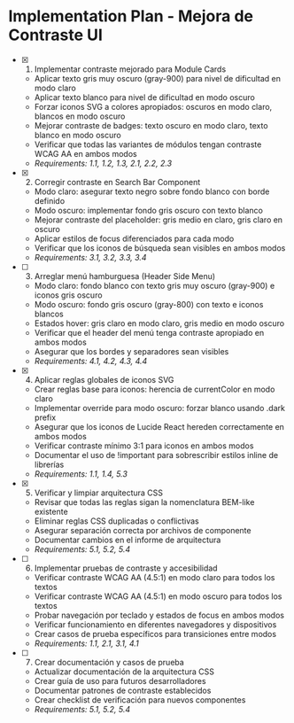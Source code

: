 # Implementation Plan - Mejora de Contraste UI

- [x] 1. Implementar contraste mejorado para Module Cards
  - Aplicar texto gris muy oscuro (gray-900) para nivel de dificultad en modo claro
  - Aplicar texto blanco para nivel de dificultad en modo oscuro
  - Forzar iconos SVG a colores apropiados: oscuros en modo claro, blancos en modo oscuro
  - Mejorar contraste de badges: texto oscuro en modo claro, texto blanco en modo oscuro
  - Verificar que todas las variantes de módulos tengan contraste WCAG AA en ambos modos
  - _Requirements: 1.1, 1.2, 1.3, 2.1, 2.2, 2.3_

- [x] 2. Corregir contraste en Search Bar Component
  - Modo claro: asegurar texto negro sobre fondo blanco con borde definido
  - Modo oscuro: implementar fondo gris oscuro con texto blanco
  - Mejorar contraste del placeholder: gris medio en claro, gris claro en oscuro
  - Aplicar estilos de focus diferenciados para cada modo
  - Verificar que los iconos de búsqueda sean visibles en ambos modos
  - _Requirements: 3.1, 3.2, 3.3, 3.4_

- [ ] 3. Arreglar menú hamburguesa (Header Side Menu)
  - Modo claro: fondo blanco con texto gris muy oscuro (gray-900) e iconos gris oscuro
  - Modo oscuro: fondo gris oscuro (gray-800) con texto e iconos blancos
  - Estados hover: gris claro en modo claro, gris medio en modo oscuro
  - Verificar que el header del menú tenga contraste apropiado en ambos modos
  - Asegurar que los bordes y separadores sean visibles
  - _Requirements: 4.1, 4.2, 4.3, 4.4_

- [x] 4. Aplicar reglas globales de iconos SVG
  - Crear reglas base para iconos: herencia de currentColor en modo claro
  - Implementar override para modo oscuro: forzar blanco usando .dark prefix
  - Asegurar que los iconos de Lucide React hereden correctamente en ambos modos
  - Verificar contraste mínimo 3:1 para iconos en ambos modos
  - Documentar el uso de !important para sobrescribir estilos inline de librerías
  - _Requirements: 1.1, 1.4, 5.3_

- [x] 5. Verificar y limpiar arquitectura CSS
  - Revisar que todas las reglas sigan la nomenclatura BEM-like existente
  - Eliminar reglas CSS duplicadas o conflictivas
  - Asegurar separación correcta por archivos de componente
  - Documentar cambios en el informe de arquitectura
  - _Requirements: 5.1, 5.2, 5.4_

- [ ] 6. Implementar pruebas de contraste y accesibilidad
  - Verificar contraste WCAG AA (4.5:1) en modo claro para todos los textos
  - Verificar contraste WCAG AA (4.5:1) en modo oscuro para todos los textos
  - Probar navegación por teclado y estados de focus en ambos modos
  - Verificar funcionamiento en diferentes navegadores y dispositivos
  - Crear casos de prueba específicos para transiciones entre modos
  - _Requirements: 1.1, 2.1, 3.1, 4.1_

- [ ] 7. Crear documentación y casos de prueba
  - Actualizar documentación de la arquitectura CSS
  - Crear guía de uso para futuros desarrolladores
  - Documentar patrones de contraste establecidos
  - Crear checklist de verificación para nuevos componentes
  - _Requirements: 5.1, 5.2, 5.4_